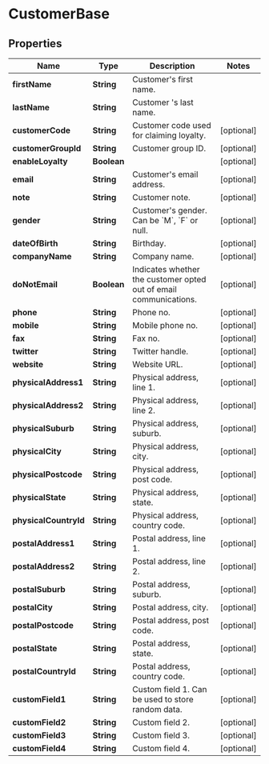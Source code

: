 
# CustomerBase

## Properties
Name | Type | Description | Notes
------------ | ------------- | ------------- | -------------
**firstName** | **String** | Customer&#39;s first name. | 
**lastName** | **String** | Customer &#39;s last name. | 
**customerCode** | **String** | Customer code used for claiming loyalty. |  [optional]
**customerGroupId** | **String** | Customer group ID. |  [optional]
**enableLoyalty** | **Boolean** |  |  [optional]
**email** | **String** | Customer&#39;s email address. |  [optional]
**note** | **String** | Customer note. |  [optional]
**gender** | **String** | Customer&#39;s gender. Can be &#x60;M&#x60;, &#x60;F&#x60; or null. |  [optional]
**dateOfBirth** | **String** | Birthday. |  [optional]
**companyName** | **String** | Company name. |  [optional]
**doNotEmail** | **Boolean** | Indicates whether the customer opted out of email communications. |  [optional]
**phone** | **String** | Phone no. |  [optional]
**mobile** | **String** | Mobile phone no. |  [optional]
**fax** | **String** | Fax no. |  [optional]
**twitter** | **String** | Twitter handle. |  [optional]
**website** | **String** | Website URL. |  [optional]
**physicalAddress1** | **String** | Physical address, line 1. |  [optional]
**physicalAddress2** | **String** | Physical address, line 2. |  [optional]
**physicalSuburb** | **String** | Physical address, suburb. |  [optional]
**physicalCity** | **String** | Physical address, city. |  [optional]
**physicalPostcode** | **String** | Physical address, post code. |  [optional]
**physicalState** | **String** | Physical address, state. |  [optional]
**physicalCountryId** | **String** | Physical address, country code. |  [optional]
**postalAddress1** | **String** | Postal address, line 1. |  [optional]
**postalAddress2** | **String** | Postal address, line 2. |  [optional]
**postalSuburb** | **String** | Postal address, suburb. |  [optional]
**postalCity** | **String** | Postal address, city. |  [optional]
**postalPostcode** | **String** | Postal address, post code. |  [optional]
**postalState** | **String** | Postal address, state. |  [optional]
**postalCountryId** | **String** | Postal address, country code. |  [optional]
**customField1** | **String** | Custom field 1. Can be used to store random data. |  [optional]
**customField2** | **String** | Custom field 2. |  [optional]
**customField3** | **String** | Custom field 3. |  [optional]
**customField4** | **String** | Custom field 4. |  [optional]




